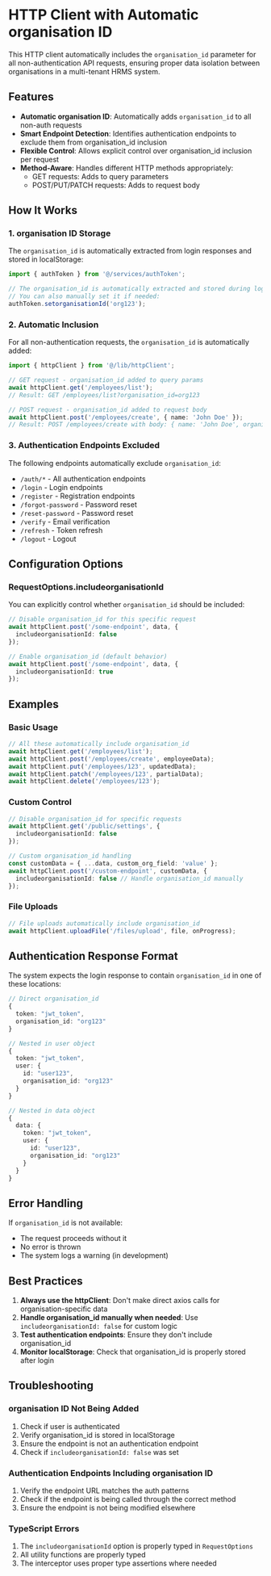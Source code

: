 # HTTP Client with Automatic organisation ID

This HTTP client automatically includes the `organisation_id` parameter for all non-authentication API requests, ensuring proper data isolation between organisations in a multi-tenant HRMS system.

## Features

- **Automatic organisation ID**: Automatically adds `organisation_id` to all non-auth requests
- **Smart Endpoint Detection**: Identifies authentication endpoints to exclude them from organisation_id inclusion
- **Flexible Control**: Allows explicit control over organisation_id inclusion per request
- **Method-Aware**: Handles different HTTP methods appropriately:
  - GET requests: Adds to query parameters
  - POST/PUT/PATCH requests: Adds to request body

## How It Works

### 1. organisation ID Storage
The `organisation_id` is automatically extracted from login responses and stored in localStorage:

```typescript
import { authToken } from '@/services/authToken';

// The organisation_id is automatically extracted and stored during login
// You can also manually set it if needed:
authToken.setorganisationId('org123');
```

### 2. Automatic Inclusion
For all non-authentication requests, the `organisation_id` is automatically added:

```typescript
import { httpClient } from '@/lib/httpClient';

// GET request - organisation_id added to query params
await httpClient.get('/employees/list');
// Result: GET /employees/list?organisation_id=org123

// POST request - organisation_id added to request body
await httpClient.post('/employees/create', { name: 'John Doe' });
// Result: POST /employees/create with body: { name: 'John Doe', organisation_id: 'org123' }
```

### 3. Authentication Endpoints Excluded
The following endpoints automatically exclude `organisation_id`:
- `/auth/*` - All authentication endpoints
- `/login` - Login endpoints
- `/register` - Registration endpoints
- `/forgot-password` - Password reset
- `/reset-password` - Password reset
- `/verify` - Email verification
- `/refresh` - Token refresh
- `/logout` - Logout

## Configuration Options

### RequestOptions.includeorganisationId

You can explicitly control whether `organisation_id` should be included:

```typescript
// Disable organisation_id for this specific request
await httpClient.post('/some-endpoint', data, {
  includeorganisationId: false
});

// Enable organisation_id (default behavior)
await httpClient.post('/some-endpoint', data, {
  includeorganisationId: true
});
```

## Examples

### Basic Usage
```typescript
// All these automatically include organisation_id
await httpClient.get('/employees/list');
await httpClient.post('/employees/create', employeeData);
await httpClient.put('/employees/123', updatedData);
await httpClient.patch('/employees/123', partialData);
await httpClient.delete('/employees/123');
```

### Custom Control
```typescript
// Disable organisation_id for specific requests
await httpClient.get('/public/settings', {
  includeorganisationId: false
});

// Custom organisation_id handling
const customData = { ...data, custom_org_field: 'value' };
await httpClient.post('/custom-endpoint', customData, {
  includeorganisationId: false // Handle organisation_id manually
});
```

### File Uploads
```typescript
// File uploads automatically include organisation_id
await httpClient.uploadFile('/files/upload', file, onProgress);
```

## Authentication Response Format

The system expects the login response to contain `organisation_id` in one of these locations:

```typescript
// Direct organisation_id
{
  token: "jwt_token",
  organisation_id: "org123"
}

// Nested in user object
{
  token: "jwt_token",
  user: {
    id: "user123",
    organisation_id: "org123"
  }
}

// Nested in data object
{
  data: {
    token: "jwt_token",
    user: {
      id: "user123",
      organisation_id: "org123"
    }
  }
}
```

## Error Handling

If `organisation_id` is not available:
- The request proceeds without it
- No error is thrown
- The system logs a warning (in development)

## Best Practices

1. **Always use the httpClient**: Don't make direct axios calls for organisation-specific data
2. **Handle organisation_id manually when needed**: Use `includeorganisationId: false` for custom logic
3. **Test authentication endpoints**: Ensure they don't include organisation_id
4. **Monitor localStorage**: Check that organisation_id is properly stored after login

## Troubleshooting

### organisation ID Not Being Added
1. Check if user is authenticated
2. Verify organisation_id is stored in localStorage
3. Ensure the endpoint is not an authentication endpoint
4. Check if `includeorganisationId: false` was set

### Authentication Endpoints Including organisation ID
1. Verify the endpoint URL matches the auth patterns
2. Check if the endpoint is being called through the correct method
3. Ensure the endpoint is not being modified elsewhere

### TypeScript Errors
1. The `includeorganisationId` option is properly typed in `RequestOptions`
2. All utility functions are properly typed
3. The interceptor uses proper type assertions where needed 